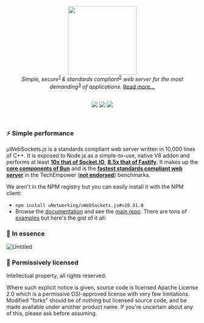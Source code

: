 <div align="center">
<img src="https://raw.githubusercontent.com/uNetworking/uWebSockets/master/misc/logo.svg" height="180" /><br>
<i>Simple, secure</i><sup><a href="https://github.com/uNetworking/uWebSockets/tree/master/fuzzing#fuzz-testing-of-various-parsers-and-mocked-examples">1</a></sup><i> & standards compliant</i><sup><a href="https://unetworking.github.io/uWebSockets.js/report.pdf">2</a></sup><i> web server for the most demanding</i><sup><a href="https://github.com/uNetworking/uWebSockets/tree/master/benchmarks#benchmark-driven-development">3</a></sup><i> of applications.</i> <a href="https://github.com/uNetworking/uWebSockets#readme">Read more...</a>
<br><br>

<a href="https://github.com/uNetworking/uWebSockets.js/releases"><img src="https://img.shields.io/github/v/release/uNetworking/uWebSockets.js"></a> <a href="https://bugs.chromium.org/p/oss-fuzz/issues/list?sort=-opened&can=1&q=proj:uwebsockets"><img src="https://oss-fuzz-build-logs.storage.googleapis.com/badges/uwebsockets.svg" /></a> <img src="https://img.shields.io/badge/established-in%202016-green" />
</div>
<br>

### :zap: Simple performance
µWebSockets.js is a standards compliant web server written in 10,000 lines of C++. It is exposed to Node.js as a simple-to-use, native V8 addon and performs at least **[10x that of Socket.IO](https://medium.com/swlh/100k-secure-websockets-with-raspberry-pi-4-1ba5d2127a23)**, **[8.5x that of Fastify](https://alexhultman.medium.com/serving-100k-requests-second-from-a-fanless-raspberry-pi-4-over-ethernet-fdd2c2e05a1e)**. It makes up the **[core components of Bun](https://twitter.com/uNetworkingAB/status/1810380862556397887)** and is the **[fastest standards compliant web server](https://x.com/uNetworkingAB/status/1812914159295869075)** in the TechEmpower (**[not endorsed](https://x.com/uNetworkingAB/status/1811425564764610926)**) benchmarks.

We aren't in the NPM registry but you can easily install it with the NPM client:
* `npm install uNetworking/uWebSockets.js#v20.51.0`
* Browse the [documentation](https://unetworking.github.io/uWebSockets.js/generated/functions/App.html) and see the [main repo](https://github.com/uNetworking/uWebSockets). There are tons of [examples](examples) but here's the gist of it all:

### :dart: In essence

![Untitled](https://github.com/user-attachments/assets/c887f49f-5e7a-446e-970d-f66b4d03cf4a)

### :handshake: Permissively licensed
Intellectual property, all rights reserved.

Where such explicit notice is given, source code is licensed Apache License 2.0 which is a permissive OSI-approved license with very few limitations. Modified "forks" should be of nothing but licensed source code, and be made available under another product name. If you're uncertain about any of this, please ask before assuming.
